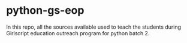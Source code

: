 # python-gs-eop
In this repo, all the sources available used to teach the students during Girlscript education outreach program for python batch 2.
